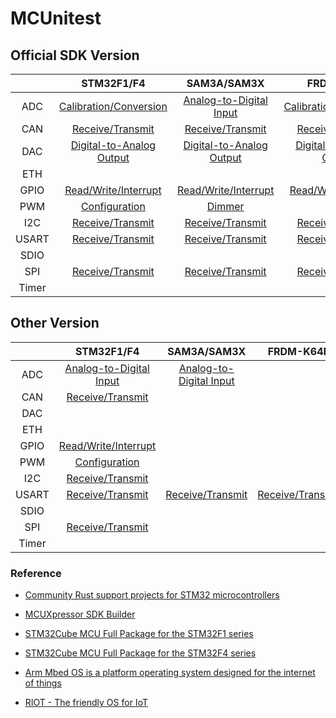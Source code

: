 # MCUnitest

## Official SDK Version

|       |                    STM32F1/F4                    |                   SAM3A/SAM3X                   |                   FRDM-K64F                   |
| :---: | :----------------------------------------------: | :---------------------------------------------: | :-------------------------------------------: |
|  ADC  |  [Calibration/Conversion](STM32F103RB/ADC/Cube)  | [Analog-to-Digital Input](SAM3X8E/ADC/Arduino)  |  [Calibration/Conversion](FRDM-K64F/ADC/SDK)  |
|  CAN  |     [Receive/Transmit](STM32F429ZI/CAN/Cube)     |     [Receive/Transmit](SAM3X8E/CAN/Arduino)     |     [Receive/Transmit](FRDM-K64F/CAN/SDK)     |
|  DAC  | [Digital-to-Analog Output](STM32F429ZI/DAC/Cube) | [Digital-to-Analog Output](SAM3X8E/DAC/Arduino) | [Digital-to-Analog Output](FRDM-K64F/DAC/SDK) |
|  ETH  |                                                  |                                                 |                                               |
| GPIO  |  [Read/Write/Interrupt](STM32F429ZI/GPIO/Cube)   |  [Read/Write/Interrupt](SAM3X8E/GPIO/Arduino)   |  [Read/Write/Interrupt](FRDM-K64F/GPIO/SDK)   |
|  PWM  |      [Configuration](STM32F103RB/PWM/Cube)       |          [Dimmer](SAM3X8E/PWM/Arduino)          |                                               |
|  I2C  |     [Receive/Transmit](STM32F103RB/I2C/Cube)     |     [Receive/Transmit](SAM3X8E/I2C/Arduino)     |     [Receive/Transmit](FRDM-K64F/I2C/SDK)     |
| USART |    [Receive/Transmit](STM32F103RB/USART/Cube)    |    [Receive/Transmit](SAM3X8E/UART/Arduino)     |    [Receive/Transmit](FRDM-K64F/UART/SDK)     |
| SDIO  |                                                  |                                                 |                                               |
|  SPI  |     [Receive/Transmit](STM32F103RB/SPI/Cube)     |     [Receive/Transmit](SAM3X8E/SPI/Arduino)     |     [Receive/Transmit](FRDM-K64F/SPI/SDK)     |
| Timer |                                                  |                                                 |                                               |

## Other Version

|       |                          STM32F1/F4                          |                 SAM3A/SAM3X                 |              FRDM-K64F               |
| :---: | :----------------------------------------------------------: | :-----------------------------------------: | :----------------------------------: |
|  ADC  |       [Analog-to-Digital Input](STM32F103RB/ADC/Rust)        | [Analog-to-Digital Input](SAM3X8E/ADC/RIOT) |                                      |
|  CAN  | [Receive/Transmit](https://github.com/stm32-rs/stm32f4xx-hal/blob/v0.9.0/examples/can-send.rs) |                                             |                                      |
|  DAC  |                                                              |                                             |                                      |
|  ETH  |                                                              |                                             |                                      |
| GPIO  |        [Read/Write/Interrupt](STM32F429ZI/GPIO/Rust)         |                                             |                                      |
|  PWM  |            [Configuration](STM32F103RB/PWM/Rust)             |                                             |                                      |
|  I2C  |           [Receive/Transmit](STM32F103RB/I2C/Rust)           |                                             |                                      |
| USART |          [Receive/Transmit](STM32F103RB/USART/Rust)          |    [Receive/Transmit](SAM3X8E/SPI/RIOT)     | [Receive/Transmit](SAM3X8E/SPI/RIOT) |
| SDIO  |                                                              |                                             |                                      |
|  SPI  |           [Receive/Transmit](STM32F103RB/SPI/Rust)           |                                             |                                      |
| Timer |                                                              |                                             |                                      |

### Reference

- [Community Rust support projects for STM32 microcontrollers](https://github.com/stm32-rs)
- [MCUXpressor SDK Builder](https://mcuxpresso.nxp.com/en/select)
- [STM32Cube MCU Full Package for the STM32F1 series](https://github.com/STMicroelectronics/STM32CubeF1) 
- [STM32Cube MCU Full Package for the STM32F4 series](https://github.com/STMicroelectronics/STM32CubeF4)

- [Arm Mbed OS is a platform operating system designed for the internet of things](https://github.com/ARMmbed/mbed-os)
- [RIOT - The friendly OS for IoT](https://github.com/RIOT-OS/RIOT)

